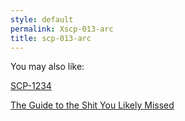 ```yaml
---
style: default
permalink: Xscp-013-arc
title: scp-013-arc
---
```

You may also like:

[SCP-1234](http://scp-wiki.net/scp-1234)

[The Guide to the Shit You Likely Missed](http://scp-wiki.net/fucktheurl)
